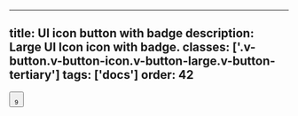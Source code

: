 <!--
 *              © 2025 Visa
 *
 * Licensed under the Apache License, Version 2.0 (the "License");
 * you may not use this file except in compliance with the License.
 * You may obtain a copy of the License at
 *
 *         http://www.apache.org/licenses/LICENSE-2.0
 *
 * Unless required by applicable law or agreed to in writing, software
 * distributed under the License is distributed on an "AS IS" BASIS,
 * WITHOUT WARRANTIES OR CONDITIONS OF ANY KIND, either express or implied.
 * See the License for the specific language governing permissions and
 * limitations under the License.
 *
 -->
---
title: UI icon button with badge
description: Large UI Icon icon with badge. 
classes: ['.v-button.v-button-icon.v-button-large.v-button-tertiary']
tags: ['docs']
order: 42
---

<button aria-describedby="button-badge-large" class="v-button v-button-icon v-button-large v-button-tertiary" type="button">
  <svg aria-hidden="true" class="v-icon v-icon-visa v-icon-low" focusable="false" viewbox="0 0 24 24">
    <use href="#visa-notifications-low">
    </use>
  </svg>
  <sup aria-label="9 unread notifications" class="v-badge v-badge-number" id="button-badge-large">
    9
  </sup>
</button>
